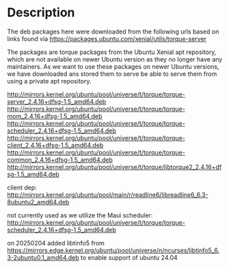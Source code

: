 # Description

The deb packages here were downloaded from the following urls based on links found via
https://packages.ubuntu.com/xenial/utils/torque-server

The packages are torque packages from the Ubuntu Xenial apt repository, which are not available on newer Ubuntu version as they no longer have any maintainers. As we want to use these packages on newer Ubuntu versions, we have downloaded ans stored them to serve be able to serve them from using a private apt repository.

http://mirrors.kernel.org/ubuntu/pool/universe/t/torque/torque-server_2.4.16+dfsg-1.5_amd64.deb
http://mirrors.kernel.org/ubuntu/pool/universe/t/torque/torque-mom_2.4.16+dfsg-1.5_amd64.deb
http://mirrors.kernel.org/ubuntu/pool/universe/t/torque/torque-scheduler_2.4.16+dfsg-1.5_amd64.deb
http://mirrors.kernel.org/ubuntu/pool/universe/t/torque/torque-client_2.4.16+dfsg-1.5_amd64.deb
http://mirrors.kernel.org/ubuntu/pool/universe/t/torque/torque-common_2.4.16+dfsg-1.5_amd64.deb
http://mirrors.kernel.org/ubuntu/pool/universe/t/torque/libtorque2_2.4.16+dfsg-1.5_amd64.deb

client dep:
http://mirrors.kernel.org/ubuntu/pool/main/r/readline6/libreadline6_6.3-8ubuntu2_amd64.deb

not currently used as we utilize the Maui scheduler:
http://mirrors.kernel.org/ubuntu/pool/universe/t/torque/torque-scheduler_2.4.16+dfsg-1.5_amd64.deb

on 20250204 added libtinfo5 from https://mirrors.edge.kernel.org/ubuntu/pool/universe/n/ncurses/libtinfo5_6.3-2ubuntu0.1_amd64.deb to enable support of ubuntu 24.04
